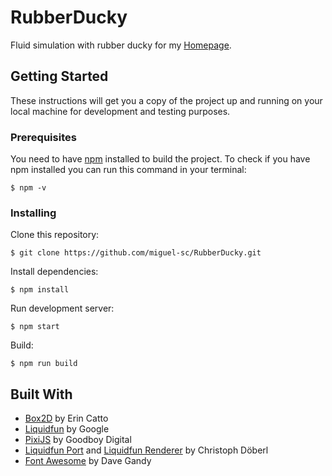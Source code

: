 # RubberDucky

Fluid simulation with rubber ducky for my [Homepage](https://miguelsantoscorrea.com).

## Getting Started

These instructions will get you a copy of the project up and running on your local machine for development and testing purposes.

### Prerequisites

You need to have [npm](https://www.npmjs.com/) installed to build the project. To check if you have npm installed you can run this command in your terminal:
```
$ npm -v
```

### Installing

Clone this repository:
```
$ git clone https://github.com/miguel-sc/RubberDucky.git
```
Install dependencies:
```
$ npm install
```
Run development server:
```
$ npm start
```
Build:
```
$ npm run build
```

## Built With

* [Box2D](https://github.com/erincatto/box2d) by Erin Catto
* [Liquidfun](https://github.com/google/liquidfun) by Google
* [PixiJS](https://github.com/pixijs/pixi.js) by Goodboy Digital
* [Liquidfun Port](https://github.com/doebi/liquidfun.js) and [Liquidfun Renderer](https://github.com/doebi/liquidfun.js-demo) by Christoph Döberl
* [Font Awesome](https://github.com/FortAwesome/Font-Awesome) by Dave Gandy
